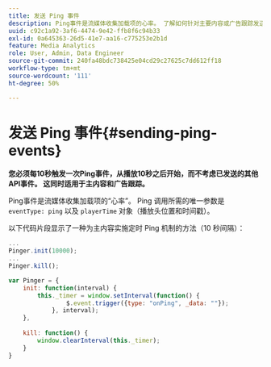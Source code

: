 ```yaml
---
title: 发送 Ping 事件
description: Ping事件是流媒体收集加载项的心率。 了解如何针对主要内容或广告跟踪发送定时 Ping。
uuid: c92c1a92-3af6-4474-9e42-ffb8f6c94b33
exl-id: 0a645363-26d5-41e7-aa16-c775253e2b1d
feature: Media Analytics
role: User, Admin, Data Engineer
source-git-commit: 240fa48bdc738425e04cd29c27625c7dd612ff18
workflow-type: tm+mt
source-wordcount: '111'
ht-degree: 50%

---
```


# 发送 Ping 事件{#sending-ping-events}

**您必须每10秒触发一次Ping事件，从播放10秒之后开始，而不考虑已发送的其他API事件。 这同时适用于主内容和广告跟踪。**

Ping事件是流媒体收集加载项的“心率”。 Ping 调用所需的唯一参数是 `eventType: ping` 以及 `playerTime` 对象（播放头位置和时间戳）。

以下代码片段显示了一种为主内容实施定时 Ping 机制的方法（10 秒间隔）：

```js
... 
Pinger.init(10000); 
... 
Pinger.kill();

var Pinger = { 
    init: function(interval) { 
        this._timer = window.setInterval(function() { 
                $.event.trigger({type: "onPing", _data: ""}); 
            }, interval); 
    }, 
     
    kill: function() { 
        window.clearInterval(this._timer); 
    } 
}
```
